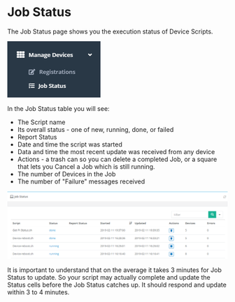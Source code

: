 # Job Status

The Job Status page shows you the execution status of Device Scripts.  

![](../../.gitbook/assets/image%20%2893%29.png)

In the Job Status table you will see:

* The Script name
* Its overall status - one of new, running, done, or failed
* Report Status 
* Date and time the script was started
* Data and time the most recent update was received from any device
* Actions - a trash can so you can delete a completed Job, or a square that lets you Cancel a Job which is still running.
* The number of Devices in the Job
* The number of "Failure" messages received

![](../../.gitbook/assets/image%20%2848%29.png)

It is important to understand that on the average it takes 3 minutes for Job Status to update.  So your script may actually complete and update the Status cells before the Job Status catches up.  It should respond and update within 3 to 4 minutes.



